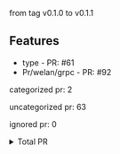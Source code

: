 from tag v0.1.0 to v0.1.1

## Features

- type - PR: #61
- Pr/welan/grpc - PR: #92



categorized pr: 2

uncategorized pr: 63

ignored pr: 0

<details>
<summary>Total PR</summary>

https://github.com/spidernet-io/rocktemplate/compare/v0.1.0...v0.1.1
</details>